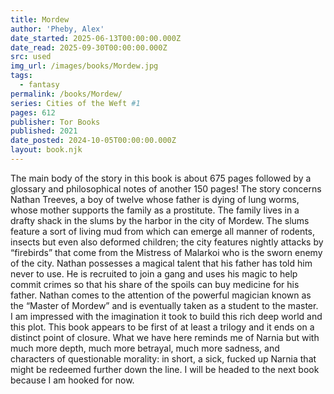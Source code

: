 ```yaml
---
title: Mordew
author: 'Pheby, Alex'
date_started: 2025-06-13T00:00:00.000Z
date_read: 2025-09-30T00:00:00.000Z
src: used
img_url: /images/books/Mordew.jpg
tags:
  - fantasy
permalink: /books/Mordew/
series: Cities of the Weft #1
pages: 612
publisher: Tor Books
published: 2021
date_posted: 2024-10-05T00:00:00.000Z
layout: book.njk
---
```

The main body of the story in this book is about 675 pages followed by a glossary and philosophical notes of another 150 pages!  The story concerns Nathan Treeves, a boy of twelve whose father is dying of lung worms, whose mother supports the family as a prostitute. The family lives in a drafty shack in the slums by the harbor in the city of Mordew.  The slums feature a sort of living mud from which can emerge all manner of rodents, insects but even also deformed children; the city features nightly attacks by “firebirds” that come from the Mistress of Malarkoi who is the sworn enemy of the city.  Nathan possesses a magical talent that his father has told him never to use.  He is recruited to join a gang and uses his magic to help commit crimes so that his share of the spoils can buy medicine for his father.  Nathan comes to the attention of the powerful magician known as the “Master of Mordew” and is eventually taken as a student to the master.  
I am impressed with the imagination it took to build this rich deep world and this plot.  This book appears to be first of at least a trilogy and it ends on a distinct point of closure.  What we have here reminds me of Narnia but with much more depth, much more betrayal, much more sadness, and characters of questionable morality: in short, a sick, fucked up Narnia that might be redeemed further down the line.  I will be headed to the next book because I am hooked for now.

